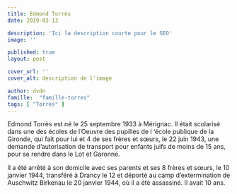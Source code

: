 ```yaml
---
title: Edmond Torrès
date: 2019-03-13

description: 'Ici la description courte pour le SEO'
image: ''

published: true
layout: post

cover_url: ''
cover_alt: description de l'image

author: dvdn
famille:  "famille-torres"
tags: [ "Torrès" ]
---
```


Edmond Torrès est né le 25 septembre 1933 à Mérignac. Il était scolarisé dans une des écoles de l’Oeuvre des pupilles de l ‘école publique de la Gironde, qui fait pour lui et 4 de ses frères et sœurs, le 22 juin 1943, une demande d’autorisation de transport pour enfants juifs de moins de 15 ans, pour se rendre dans le Lot et Garonne.

Il a été arrêté à son domicile avec ses parents et ses 8 frères et sœurs, le 10 janvier 1944, transféré à Drancy le 12 et déporté au camp d’extermination de Auschwitz Birkenau le 20 janvier 1944, où il a été assassiné. Il avait 10 ans.